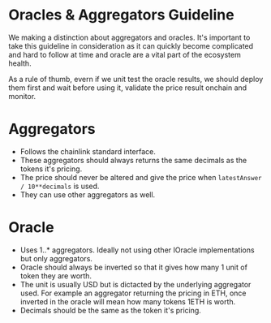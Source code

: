 # Oracles & Aggregators Guideline
We making a distinction about aggregators and oracles. It's important to take this guideline in consideration as
it can quickly become complicated and hard to follow at time and oracle are a vital part of the ecosystem health.

As a rule of thumb, evern if we unit test the oracle results, we should deploy them first and wait before using it,
validate the price result onchain and monitor.

# Aggregators
- Follows the chainlink standard interface.
- These aggregators should always returns the same decimals as the tokens it's pricing.
- The price should never be altered and give the price when `latestAnswer / 10**decimals` is used.
- They can use other aggregators as well.

# Oracle
- Uses 1..* aggregators. Ideally not using other IOracle implementations but only aggregators.
- Oracle should always be inverted so that it gives how many 1 unit of token they are worth.
- The unit is usually USD but is dictacted by the underlying aggregator used. For example an aggregator
    returning the pricing in ETH, once inverted in the oracle will mean how many tokens 1ETH is worth.
- Decimals should be the same as the token it's pricing.

